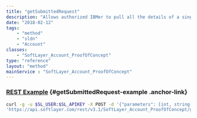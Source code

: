```yaml
---
title: "getSubmittedRequest"
description: "Allows authorized IBMer to pull all the details of a single proof of concept account request. "
date: "2018-02-12"
tags:
    - "method"
    - "sldn"
    - "Account"
classes:
    - "SoftLayer_Account_ProofOfConcept"
type: "reference"
layout: "method"
mainService : "SoftLayer_Account_ProofOfConcept"
---
```


### [REST Example](#getSubmittedRequest-example) <a href="/article/rest/"><i class="fas fa-question"></i></a> {#getSubmittedRequest-example .anchor-link} 
```bash
curl -g -u $SL_USER:$SL_APIKEY -X POST -d '{"parameters": [int, string]}' \
'https://api.softlayer.com/rest/v3.1/SoftLayer_Account_ProofOfConcept/getSubmittedRequest'
```
